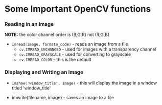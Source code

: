 # Some Important OpenCV functions 

### Reading in an Image
**NOTE:** the color channel order is (B,G,R) not (R,G,B)
- `imread(image, formate_code)` - reads an image from a file 
    - `cv.IMREAD_UNCHANGED` - used for images with a transparency channel
    - `cv.IMREAD_GRAYSCALE` - used for converting to grayscale
    - `cv.IMREAD_COLOR` - this is the default 

### Displaying and Writing an Image 
- `imshow('window_title', image)` - this will display the image in a window titled 'window_title'

- imwrite(filename, image) - saves an image to a file

